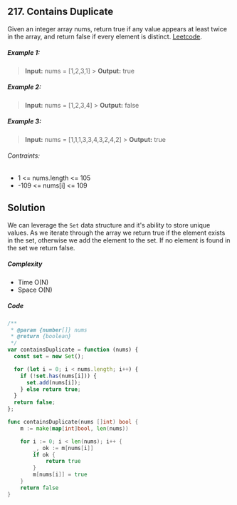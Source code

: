 ## 217. Contains Duplicate

Given an integer array nums, return true if any value appears at least twice in the array, and return false if every element is distinct. <a href="https://leetcode.com/problems/contains-duplicate/submissions/902861917" rel="noreferrer" target="_blank" >Leetcode</a>.

##### Example 1:

> **Input:** nums = [1,2,3,1] > **Output:** true

##### Example 2:

> **Input:** nums = [1,2,3,4] > **Output:** false

##### Example 3:

> **Input:** nums = [1,1,1,3,3,4,3,2,4,2] > **Output:** true

###### Contraints:

- 1 <= nums.length <= 105
- -109 <= nums[i] <= 109

## Solution

We can leverage the `Set` data structure and it's ability to store unique values. As we iterate through the array we return true if the element exists in the set, otherwise we add the element to the set. If no element is found in the set we return false.

##### Complexity

- Time O(N)
- Space O(N)

##### Code

```javascript
/**
 * @param {number[]} nums
 * @return {boolean}
 */
var containsDuplicate = function (nums) {
  const set = new Set();

  for (let i = 0; i < nums.length; i++) {
    if (!set.has(nums[i])) {
      set.add(nums[i]);
    } else return true;
  }
  return false;
};
```

```go
func containsDuplicate(nums []int) bool {
	m := make(map[int]bool, len(nums))

	for i := 0; i < len(nums); i++ {
		_, ok := m[nums[i]]
		if ok {
			return true
		}
		m[nums[i]] = true
	}
	return false
}
```
